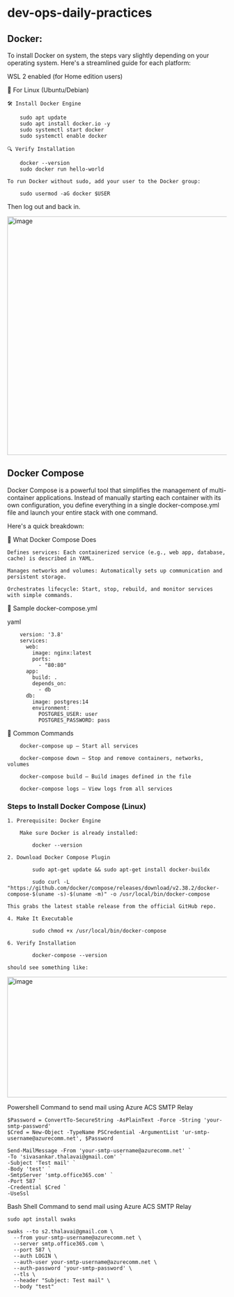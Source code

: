# dev-ops-daily-practices

## Docker:

To install Docker on system, the steps vary slightly depending on your operating system. Here's a streamlined guide for each platform:

WSL 2 enabled (for Home edition users)

🐧 For Linux (Ubuntu/Debian)
    
    🛠️ Install Docker Engine
    
        sudo apt update
        sudo apt install docker.io -y
        sudo systemctl start docker
        sudo systemctl enable docker
    
    🔍 Verify Installation
    
        docker --version
        sudo docker run hello-world
    
    To run Docker without sudo, add your user to the Docker group:
    
        sudo usermod -aG docker $USER

Then log out and back in.

<img width="877" height="546" alt="image" src="https://github.com/user-attachments/assets/91364ae6-d537-4b4c-8f83-4ba107ce32a8" />

## Docker Compose

Docker Compose is a powerful tool that simplifies the management of multi-container applications. 
Instead of manually starting each container with its own configuration, you define everything in a single docker-compose.yml file 
and launch your entire stack with one command. 

Here's a quick breakdown:

🧩 What Docker Compose Does
    
    Defines services: Each containerized service (e.g., web app, database, cache) is described in YAML.
    
    Manages networks and volumes: Automatically sets up communication and persistent storage.
    
    Orchestrates lifecycle: Start, stop, rebuild, and monitor services with simple commands.

📄 Sample docker-compose.yml

yaml
        
        version: '3.8'
        services:
          web:
            image: nginx:latest
            ports:
              - "80:80"
          app:
            build: .
            depends_on:
              - db
          db:
            image: postgres:14
            environment:
              POSTGRES_USER: user
              POSTGRES_PASSWORD: pass
              
🚀 Common Commands
        
        docker-compose up – Start all services
        
        docker-compose down – Stop and remove containers, networks, volumes
        
        docker-compose build – Build images defined in the file
        
        docker-compose logs – View logs from all services

### Steps to Install Docker Compose (Linux)
    
    1. Prerequisite: Docker Engine
       
        Make sure Docker is already installed:
        
            docker --version
    
    2. Download Docker Compose Plugin

            sudo apt-get update && sudo apt-get install docker-buildx

            sudo curl -L "https://github.com/docker/compose/releases/download/v2.38.2/docker-compose-$(uname -s)-$(uname -m)" -o /usr/local/bin/docker-compose
       
    This grabs the latest stable release from the official GitHub repo.
    
    4. Make It Executable
    
            sudo chmod +x /usr/local/bin/docker-compose
       
    6. Verify Installation
    
            docker-compose --version
       
    should see something like:
    
<img width="760" height="276" alt="image" src="https://github.com/user-attachments/assets/2cbf3b53-56fb-4d24-b184-1fa7e539fc31" />


Powershell Command to send mail using Azure ACS SMTP Relay
    
    $Password = ConvertTo-SecureString -AsPlainText -Force -String 'your-smtp-password'
    $Cred = New-Object -TypeName PSCredential -ArgumentList 'ur-smtp-username@azurecomm.net', $Password
    
    Send-MailMessage -From 'your-smtp-username@azurecomm.net' `
    -To 'sivasankar.thalavai@gmail.com' `
    -Subject 'Test mail' `
    -Body 'test' `
    -SmtpServer 'smtp.office365.com' `
    -Port 587 `
    -Credential $Cred `
    -UseSsl


Bash Shell Command to send mail using Azure ACS SMTP Relay

    sudo apt install swaks
    
    swaks --to s2.thalavai@gmail.com \
      --from your-smtp-username@azurecomm.net \
      --server smtp.office365.com \
      --port 587 \
      --auth LOGIN \
      --auth-user your-smtp-username@azurecomm.net \
      --auth-password 'your-smtp-password' \
      --tls \
      --header "Subject: Test mail" \
      --body "test"
  

